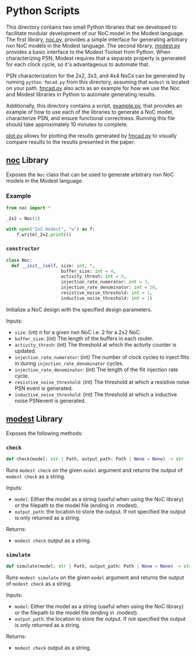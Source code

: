 # Python Scripts

This directory contains two small Python libraries that we developed to facilitate
modular development of our NoC model in the Modest language. The first library,
[noc.py](noc.py), provides a simple interface for generating arbitrary nxn NoC
models in the Modest language. The second library, [modest.py](modest.py) provides
a basic interface to the Modest Toolset from Python. When characterizing PSN,
Modest requires that a separate property is generated for each clock cycle, so
it's advantageous to automate that.

PSN characterization for the 2x2, 3x3, and 4x4 NoCs can be generated by running
`python fmcad.py` from this directory, assuming that `modest` is located on
your path. [fmcad.py](fmcad.py) also acts as an example for how we use the Noc
and Modest libraries in Python to automate generating results.

Additionally, this directory contains a script, [example.py](example.py), that
provides an example of how to use each of the libraries to generate a NoC model,
characterize PSN, and ensure functional correctness. Running this file should
take approximately 10 minutes to complete.

[plot.py](plot.py) allows for plotting the results generated by
[fmcad.py](fmcad.py) to visually compare results to the results presented in
the paper.

## [noc](noc.py) Library

Exposes the `Noc` class that can be used to generate arbitrary nxn NoC models in
the Modest language.

### Example

```python
from noc import *

_2x2 = Noc(2)

with open("2x2.modest", "w") as f:
    f.write(_2x2.print())
```

### `constructor`

```python
class Noc:
  def __init__(self, size: int, *, 
                     buffer_size: int = 4,
                     activity_thresh: int = 3,
                     injection_rate_numerator: int = 3,
                     injection_rate_denominator: int = 10,
                     resistive_noise_threshold: int = 1,
                     inductive_noise_threshold: int = 1)
```

Initialize a NoC design with the specified design parameters.

Inputs:

- `size`: (int)  n for a given nxn NoC i.e. 2 for a 2x2 NoC.
- `buffer_size`: (int)  The length of the buffers in each router.
- `activity_thresh`: (int) The threshold at which the activity counter is updated.
- `injection_rate_numerator`: (int) The number of clock cycles to inject flits in
  during `injection_rate_denominator` cycles.
- `injection_rate_denominator`: (int) The length of the flit injection rate cycle.
- `resistive_noise_threshold`: (int) The threshold at which a resistive noise PSN event
  is generated.
- `inductive_noise_threshold`: (int) The threshold at which a inductive noise PSNevent
  is generated.

## [modest](modest.py) Library

Exposes the following methods:

### `check`

```python
def check(model: str | Path, output_path: Path | None = None) -> str
```

Runs `modest check` on the given `model` argument and returns the output of
`modest check` as a string.

Inputs:

- `model`: Either the model as a string (useful when using the NoC library) or
  the filepath to the model file (ending in .modest).
- `output_path`: the location to store the output. If not specified the output
  is only returned as a string.

Returns:

- `modest check` output as a string.

### `simulate`

```python
def simulate(model: str | Path, output_path: Path | None = None) -> str
```

Runs `modest simulate` on the given `model` argument and returns the output of
`modest check` as a string.

Inputs:

- `model`: Either the model as a string (useful when using the NoC library) or
  the filepath to the model file (ending in .modest).
- `output_path`: the location to store the output. If not specified the output
  is only returned as a string.

Returns:

- `modest check` output as a string.
